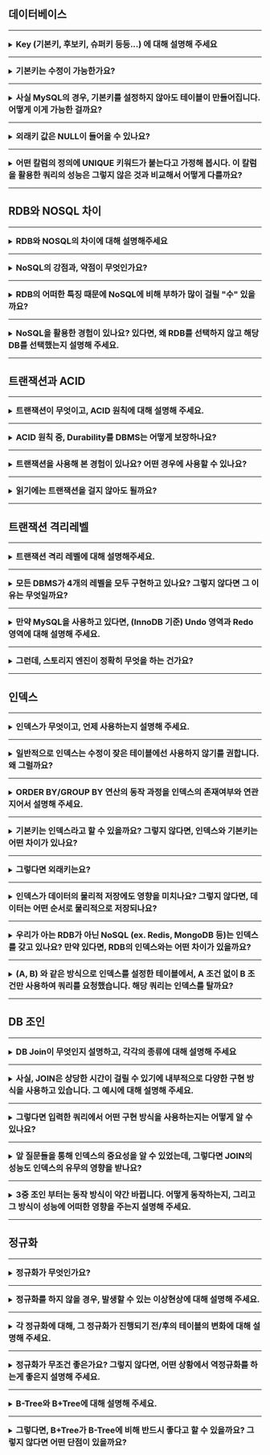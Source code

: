 ## 데이터베이스

---

<details>
<summary><strong style="font-size:1.17em">Key (기본키, 후보키, 슈퍼키 등등...) 에 대해 설명해 주세요</strong></summary>

```text
키란, 무엇인가를 식별하는 고유한 식별자 입니다.

즉, 키는 데이터베이스에서 조건에 만족하는 관계의 행을 찾거나 
순서대로 정렬할 때 다른 행과 구별할 수 있는 유일한 기준이 되는 속성의 집합입니다.

슈퍼키는
테이블에서 각 행을 유일하게 식별할 수 있는 
하나 또는 그 이상의 속성들의 집합입니다.
예를들면 주민등록번호는 중복되지않고 유일하게 행을 고를수있습니다.

후보키는 
테이블에서 각 행을 유일하게 식별할 수 있는
최소한의 속성들의 집합입니다.
후보키는 기본키가 될 수 있는 후보들이며 
유일성과 최소성을 동시에 만족시켜야 합니다.

기본키는 
후보키들 중에서 하나를 선택한 키로 최소성과 유일성을 만족하는 속성입니다.
테이블에서 기본키는 오직 1개만 지정할 수 있습니다.
기본키는 NULL 값을 절대 가질수 없고, 중복된 값을 가질 수 없습니다.

대체키는
후보키가 두개 이상일 경우 그 중에서 어느 하나를 기본키로 지정하고 남은 후보키들을 대체키라 합니다.

외래키는
테이블이 다른 테이블의 데이터를 참조하여 테이블간의 관계를 연결하는 것입니다.
데이터 조회가 더 쉽고, 다른 테이블의 데이터를 참조할 때 없는 값을 참조할 수 없도록 제약을 주는 것입니다.
참조될(A) 테이블에서 기본키(Primary Key)로 설정해야하고,

참조되는 부모테이블이 먼저 생성된 뒤 데이터를 넣고, 참조하는 자식 테이블이 다음에 생겨야합니다.
또한 부모테이블을 삭제하려면 자식테이블 먼저 삭제한 후 부모테이블을 삭제해야한다.
 

```

</details>

---

<details>
<summary><strong style="font-size:1.17em">기본키는 수정이 가능한가요?</strong></summary>


```text
수정이 가능하긴 하지만, 일반적으로 수정하지 않는 것이 좋습니다.
왜냐하면
기본키는 다른 테이블에서 외래키로 참조될 수 있기 때문에 참조하는 모든 외래키도 수정해야합니다.
이는 데이터 일관성을 해칠 위험성이 큽니다.

하지만 기본키 값을 변경해야 한다면,
보통은 레코드를 새로운 값으로 업데이트하는 대신 
해당 레코드를 삭제하고 새로운 레코드를 삽입하는 방식으로 사용합니다.
```

</details>

---

<details>
<summary><strong style="font-size:1.17em">사실 MySQL의 경우, 기본키를 설정하지 않아도 테이블이 만들어집니다. 어떻게 이게 가능한 걸까요?</strong></summary>

```text
InnoDB는 데이터를 클러스터형 인덱스 순서대로 물리적으로 저장해야합니다.
기본키가 없으면 InnoDB는 클러스터형 인덱스를 위한 대체 키를 찾아야 합니다.

기본키가 없을 경우 다음과 같은 순서로 대체합니다.
먼저, NOT NULL인 UNIQUE 인덱스 중 첫 번째 것을 선택합니다.
그마저도 없다면 6바이트 크기의 숨겨진 Row ID를 자동 생성합니다.
```

</details>

---

<details>
<summary><strong style="font-size:1.17em">외래키 값은 NULL이 들어올 수 있나요?</strong></summary>

```text
참조 테이블의 외래키(Foreign Key) 값은 
명시적으로 NOTNULL을 지정하지 않으면 일반적으로 NULL 값이 들어올 수 있습니다. 
```

</details>

---

<details>
<summary><strong style="font-size:1.17em">어떤 칼럼의 정의에 UNIQUE 키워드가 붙는다고 가정해 봅시다. 이 칼럼을 활용한 쿼리의 성능은 그렇지 않은 것과 비교해서 어떻게 다를까요?
</strong></summary>

```text
UNIQUE 제약조건이 붙으면 자동으로 인덱스가 생성됩니다.

따라서 해당 칼럼을 통해 정렬하거나 검색할때 성능이 좋지만, 

INSERT/UPDATE 작업 시
데이터 입력/수정마다 중복 체크하고, 인덱스 재구성하기 때문에 
성능이 저하됩니다.
```

</details>

---

## RDB와 NOSQL 차이

---

<details>
<summary><strong style="font-size:1.17em">RDB와 NOSQL의 차이에 대해 설명해주세요</strong></summary>

```text
1. 데이터 구조
- RDB: 정해진 스키마에 따라 테이블 형태로 저장하고 행과 열로 구성
- NoSQL: 스키마 없이 자유로운 형태(예: JSON)로 저장 가능

2. 확장성과 일관성
- RDB: ACID를 보장하여 데이터 일관성이 높지만, 서버 간 동기화 문제로 수평적 확장이 어려움
- NoSQL: 데이터 일관성보다 확장성을 우선시하여 수평적 확장이 용이합니다.

3. 데이터 조회
- RDB: 정규화로 인해 데이터 중복은 줄지만, 조회 시 조인 연산이 많이 필요해 성능 저하 가능
- NoSQL: 비정규화된 데이터 구조로 조인 없이 빠른 조회 가능하나 데이터 중복 발생
```

</details>

---

<details>
<summary><strong style="font-size:1.17em">NoSQL의 강점과, 약점이 무엇인가요?</strong></summary>

```text
강점은
스키마를 자유롭게 변경할 수 있어서, 새로운 필드를 추가할 수 있고
중첩된 데이터를 만들기도 가능합니다.

또한,
새로운 서버를 추가하여 확장하기 쉽고 
조인연산없이 빠른 읽기,쓰기가 가능하여 
실시간 처리에 적합합니다.

약점은
데이터 일관성이 부족해 동시에 여러 곳에서 수정시 불일치 발생이 가능합니다.
조인대신에 데이터 중복해서 저장하게되고 따라서 수정시 여러곳에서 수정해야합니다.
```

</details>

---

<details>
<summary><strong style="font-size:1.17em">RDB의 어떠한 특징 때문에 NoSQL에 비해 부하가 많이 걸릴 "수" 있을까요?</strong></summary>

```text
여러 테이블 JOIN 시 메모리와 CPU 사용량 증가합니다.
특히 대용량 테이블 간 JOIN은 성능 저하 가능성이 있을 수 있습니다.
```

</details>

---

<details>
<summary><strong style="font-size:1.17em">NoSQL을 활용한 경험이 있나요? 있다면, 왜 RDB를 선택하지 않고 해당 DB를 선택했는지 설명해 주세요.</strong></summary>

```text
Redis를 JWT 토큰 관리와 이메일 초대 시스템에 활용했습니다.
먼저 토큰 관리에서는, JWT의 무상태성 때문에 발생하는 문제를 해결하기 위해 사용했습니다. 
로그아웃된 토큰을 블랙리스트로 관리하고, Refresh 토큰도 저장했습니다.
또 이메일 초대 시스템에서는 5분간 유효한 초대 코드를 저장하는데 사용했습니다.

RDB 대신 Redis를 선택한 이유는
빈번한 토큰 검증에 인메모리 DB의 빠른 속도가 필요했고
초대 코드같은 임시 데이터는 TTL 기능이 유용했으며
단순 키-값 저장이라 관계형 DB가 오버스펙이었기 때문입니다.
```

</details>

---

## 트랜잭션과 ACID

---

<details>
<summary><strong style="font-size:1.17em">트랜잭션이 무엇이고, ACID 원칙에 대해 설명해 주세요.</strong></summary>

```text
트랜잭션이란, 여러작업들을 하나로 묶은 단위입니다.
ACID는 데이터의 유효성을 보장하기 위한, 트랜젝션의 특징들의 앞글자를 딴 단어입니다.

Atomicity(원자성)은 모든 작업이 반영되거나 모두 롤백되는 특성입니다

Consistency는 데이터가 데이터베이스의 제약조건을 만족하는 상태를 의미합니다.
예를들어 숫자컬럼에 문자열값을 저장이 안되도록 보장해줍니다.

Isolation(고립성)은 A와 B 두개의 트랜젝션이 실행되고 있을 때, A의 작업들이 B에게 보여지는 정도를 의미합니다.

Durability(영구성)은 한번 반영(커밋)된 트랜젝션의 내용은 영원히 적용되는 특성을 의미합니다.
```
</details>

---
<details>
<summary><strong style="font-size:1.17em">ACID 원칙 중, Durability를 DBMS는 어떻게 보장하나요?</strong></summary>

```text
DBMS는 WAL(Write-Ahead Logging)을 통해 Durability를 보장합니다.
트랜잭션의 모든 변경사항을 먼저 로그에 기록하고, 이후에 실제 데이터를 수정하는 방식입니다.

시스템에 장애가 발생하더라도 이 로그를 통해 복구가 가능하기 때문에 커밋된 트랜잭션의 영속성이 보장됩니다.
여기에 체크포인트 메커니즘을 보조적으로 사용해서 복구 시간을 단축하고 메모리를 효율적으로 관리합니다
```

</details>

---

<details>
<summary><strong style="font-size:1.17em">트랜잭션을 사용해 본 경험이 있나요? 어떤 경우에 사용할 수 있나요?</strong></summary>

```text
JIRA 프로젝트에서 이슈 생성 시 트랜잭션을 사용한 경험이 있습니다.

이슈 생성 로직에서:
1. 프로젝트 존재 여부 확인
2. 이슈 데이터 저장 (제목, 내용, 담당자 등)
3. 이슈 히스토리 저장 

이 과정이 모두 하나의 트랜잭션으로 처리되어야 했습니다.
중간에 실패하면 모든 데이터가 롤백되어야 데이터 정합성이 보장되기 때문입니다.
```

</details>

---

<details>
<summary><strong style="font-size:1.17em">읽기에는 트랜잭션을 걸지 않아도 될까요?</strong></summary>

```text
일반적으로 단순 읽기 작업에는 트랜잭션이 필수는 아니지만, 상황에 따라 필요할 수 있습니다

트랜잭션이 필요 없는 경우는
- 단순 조회
- 데이터 일관성이 크게 중요하지 않은 경우

트랜잭션이 필요한 경우는
- Dirty Read 방지가 필요할 때 커밋되지 않은 데이터를 읽는 것을 방지합니다.

Spring에서는 @Transactional(readOnly = true)
로 읽기 전용 트랜잭션을 통해 성능 최적화도 가능합니다.
```

</details>

---

## 트랜잭션 격리레벨

---

<details>
<summary><strong style="font-size:1.17em">트랜잭션 격리 레벨에 대해 설명해주세요.</strong></summary>

```text
READ_UNCOMMITTED 는 다른 트랜잭션의 커밋되지 않은 데이터를 읽을 수 있고, 
Dirty Read, Non-Repeatable Read, Phantom Read 문제가 발생할 수 있습니다.

READ_COMMITTED는 대부분의 DB에서 기본으로 사용하는 격리 수준으로
Dirty Read 방지, 나머지 두 현상 발생 가능합니다.

REPEATABLE_READ는 선행 트랜잭션이 읽은 데이터는 후행 트랜잭션이 수정/삭제하는 것을 막습니다.  
Dirty Read와 Non-Repeatable Read 방지, Phantom Read 발생 가능합니다.

SERIALIZABLE는 모든 현상 방지, 그러나 성능 저하가 가장 큽니다. 
```

</details>

---

<details>
<summary><strong style="font-size:1.17em">모든 DBMS가 4개의 레벨을 모두 구현하고 있나요? 그렇지 않다면 그 이유는 무엇일까요?</strong></summary>

```text
아니요 MySQL은 4개의 레벨을 다 구현하지만 오라클이나 PostgreSQL은
READ UNCOMMITTED를 지원하지 않습니다.
왜냐하면 MVCC를 사용하는 DBMS들은 구조적으로 커밋되지 않은 데이터를 읽을 수 없게 
데이터 일관성을 위해 설계되었습니다.

물론 MySQL도 InnoDB부터 MVCC를 지원하지만
MySQL의 오래된 스토리지 엔진과의 호환성 유지를
위해 READ UNCOMMITTED를 지원하고 있습니다.
```

</details>

---

<details>
<summary><strong style="font-size:1.17em">만약 MySQL을 사용하고 있다면, (InnoDB 기준) Undo 영역과 Redo 영역에 대해 설명해 주세요.
</strong></summary>

```text
InnoDB는 트랜잭션의 ACID를 보장하기 위해 Undo 영역과 Redo 영역을 사용합니다.

Undo 영역은 트랜잭션의 원자성과 일관성을 보장하기 위한 영역입니다. 
데이터가 변경되면 변경되기 전의 데이터를 이곳에 저장합니다. 
이렇게 하면
트랜잭션 롤백 시 이전 데이터로 복원할 수 있고,
트랜잭션 격리 수준을 유지하며 MVCC를 구현할 수 있습니다.

Redo 영역은 지속성을 위해 장애 발생 시 데이터 복구를 위한 영역입니다. 
WAL(Write-Ahead Logging) 방식으로 작동합니다.
트랜잭션이 커밋되면 변경사항을 리두 영역의 로그버퍼와 로그 파일(ib_logfile)에 기록합니다.
 
그리고 실제 변경 데이터는 버퍼 풀에만 있고 디스크의 데이터 파일에는 아직 반영되지 않은 상태입니다.
이렇게 하는 이유는 로그 파일은 순차적 쓰기라 빠르고, 
데이터 파일은 랜덤 I/O라 상대적으로 느리기 때문입니다. 

나중에 체크포인트가 발생하면 버퍼 풀의 데이터를 디스크에 쓰게 됩니다.
만약 체크포인트 전에 서버가 장애가 나도, 재시작 시 Redo 로그를 보고 데이터를 복구할 수 있습니다.
```

</details>

---

<details>
<summary><strong style="font-size:1.17em">그런데, 스토리지 엔진이 정확히 무엇을 하는 건가요?
</strong></summary>

```text
스토리지 엔진이란, 
MySQL에서는 실제 데이터를 디스크 스토리지에 저장하거나 읽어오는 부분을 담당합니다.

InnoDB 엔진 사용시, DML 작업은 ACID 모델을 따르고, 
Commit, Rollback 및 복구 기능을 갖춘 트랜잭션을 제공합니다.
또한, MVCC 구현하고, 버퍼풀을 통한 메모리 캐시도 제공합니다. 

반면 MyISAM을 사용한다면 
테이블 단위 잠금과
트랜잭션을 지원하지 않으므로 읽기 위주의 작업에 적합합니다.
```

</details>

---

## 인덱스 

---

<details>
<summary><strong style="font-size:1.17em">인덱스가 무엇이고, 언제 사용하는지 설명해 주세요.
</strong></summary>

```text
인덱스란 추가적인 저장 공간을 활용하여
데이터베이스 테이블의 검색 속도를 향상시키기 위한 자료구조입니다. 

쉽게 설명하면 책에서 원하는 내용을 찾는다고 하면, 
책의 모든 페이지를 찾아 보는 것은 오랜 시간이 걸립니다. 
그렇기 때문에 책의 저자들은 책의 맨 앞 또는 맨 뒤에 색인을 추가하는데, 
데이터베이스의 index는 책의 색인과 같습니다.

데이터베이스에서도 테이블의 모든 데이터를 검색하면 시간이 오래 걸리기 때문에 
데이터와 데이터의 위치를 포함한 자료구조를 생성하여 빠르게 조회할 수 있도록 돕고 있습니다.

보통 Where절이나 조인이나 OrderBy, GroupBy절에서
자주 사용되는 칼럼에 인덱스를 겁니다.
```

</details>

---

<details>
<summary><strong style="font-size:1.17em">일반적으로 인덱스는 수정이 잦은 테이블에선 사용하지 않기를 권합니다. 왜 그럴까요?
</strong></summary>

```text
인덱스를 항상 정렬된 상태로 유지해야 하기 때문에 
인덱스가 적용된 컬럼에 삽입, 삭제, 수정 작업을 수행하면 추가 작업이 필요합니다.

INSERT는 새로운 데이터에 대한 인덱스를 추가하고,

DELETE는 삭제하는 데이터의 인덱스를 사용하지 않는다는 작업 수행하고,

UPDATE : 기존의 인덱스를 사용하지 않는다는 처리하고,
갱신된 데이터에 대해 인덱스 추가해야합니다.

인덱스를 사용하지 않는다는 처리만 할뿐 제거하는것이 아니기 때문에
추가적인 저장공간이 필요합니다.
```

</details>

---

<details>
<summary><strong style="font-size:1.17em">ORDER BY/GROUP BY 연산의 동작 과정을 인덱스의 존재여부와 연관지어서 설명해 주세요.
</strong></summary>

```text
먼저 ORDER BY 경우,
인덱스가 있을 때는 
이미 정렬된 인덱스를 이용할 수 있어서 
추가 정렬 작업 없이 순차적으로 데이터를 가져올 수 있습니다. 

하지만 여기서 단순히 인덱스가 있다고 해서 무조건 사용되는 것은 아닙니다.
옵티마이저는 비용 기반으로 판단하는데, 
예를 들어 데이터의 20-30% 이상을 가져와야 하는 경우에는 
오히려 테이블 풀스캔 후 정렬하는 것이 효율적일 수 있습니다. 
이는 인덱스를 통해 많은 데이터를 가져올 때 발생하는 랜덤 I/O 비용이 
테이블 풀스캔의 순차 I/O보다 더 비싸기 때문입니다.

인덱스가 없을 때는 MySQL은 filesort라는 것을 사용합니다. 
이는 테이블을 전체 스캔한 후 정렬 버퍼(sort buffer)에 데이터를 담아 정렬하는 방식입니다. 
이때 정렬할 데이터가 정렬 버퍼보다 크면 
임시 파일을 생성해서 처리하게 되는데, 
당연히 디스크 I/O가 발생하므로 성능이 저하될 수 있습니다.

GROUP BY도 비슷한 원리로 동작합니다. 
인덱스가 있으면 이미 정렬된 상태이므로
순차적으로 스캔하면서 그룹핑이 가능하고, 

인덱스가 없다면 해시 테이블을 사용하거나 정렬 후 그룹핑을 수행합니다.
```

</details>

---

<details>
<summary><strong style="font-size:1.17em">기본키는 인덱스라고 할 수 있을까요? 그렇지 않다면, 인덱스와 기본키는 어떤 차이가 있나요?
</strong></summary>

```text
기본키는 인덱스라고 할 수 있습니다. 하지만 일반 인덱스와는 차이점이 있습니다.

MySQL InnoDB기준
기본키는 클러스터형 인덱스가 생성되고,
일반인덱스는 논클러스형 인덱스로 구성됩니다.

클러스터형은 데이터 자체가 정렬되어 저장되는 것이고,
논클러스터형은 별도의 공간에 인덱스를 저장하고, 데이터 위치만 가리키는 것을 말합니다.
```

</details>

---

<details>
<summary><strong style="font-size:1.17em">그렇다면 외래키는요?
</strong></summary>

```text
MySQL InnoDB는 외래키 생성 시
자동으로 인덱스가 생성됩니다.
그 이유는 참조무결성 검사를 위해서 입니다.

그리고 MySQL이 아닌 다른 DBMS는 자동으로 인덱스를 생성하지 않을 수 있습니다.
```

</details>

---

<details>
<summary><strong style="font-size:1.17em">인덱스가 데이터의 물리적 저장에도 영향을 미치나요? 그렇지 않다면, 데이터는 어떤 순서로 물리적으로 저장되나요?
</strong></summary>

```text
클러스터형 인덱스만 데이터의 물리적 저장에 영향을 미칩니다.
즉, 클러스터형 인덱스의 순서대로 데이터가 물리적으로 정렬되어 저장합니다.

반면 세컨더리인덱스는 물리적 저장에 영향을 미치지 않습니다.
별도의 공간에 인덱스 페이지로 저장되고 
리프 노드에는 실제 데이터 대신 클러스터형 인덱스(기본키) 값을 가집니다.
```

</details>

---

<details>
<summary><strong style="font-size:1.17em">우리가 아는 RDB가 아닌 NoSQL (ex. Redis, MongoDB 등)는 인덱스를 갖고 있나요? 만약 있다면, RDB의 인덱스와는 어떤 차이가 있을까요?
</strong></summary>

```text
먼저 Redis는 키 밸류 구조라서, 인덱스는 없습니다.
대신 다양한 데이터 구조를 제공합니다.
예를들면 Sorted Set, Hash등을 제공합니다.

몽고디비는 인덱스를 지원하고 
RDB랑 유사한 B-tree 인덱스를 사용합니다.
또한 기본인덱스외에도 지리공간인덱스,텍스트인덱스등도 지원합니다.
```

</details>

---

<details>
<summary><strong style="font-size:1.17em">(A, B) 와 같은 방식으로 인덱스를 설정한 테이블에서, A 조건 없이 B 조건만 사용하여 쿼리를 요청했습니다. 해당 쿼리는 인덱스를 탈까요?
</strong></summary>

```text
복합 인덱스 (A, B)가 있을 때 B조건만으로는 인덱스를 탈 수 없습니다.
A를 먼저 정렬하고 B를 정렬하기 때문에 B를 먼저 찾는다면 인덱스 풀 스캔을 하거나
테이블 풀 스캔을 하게 됩니다.
```

</details>

---

## DB 조인

---

<details>
<summary><strong style="font-size:1.17em">DB Join이 무엇인지 설명하고, 각각의 종류에 대해 설명해 주세요
</strong></summary>

```text
INNER JOIN은 양쪽 테이블에 모두 매칭되는 데이터만 조회합니다.

LEFT (OUTER) JOIN은 
A 테이블의 모든 데이터 와 A와 B 테이블과 매칭되는 데이터입니다.
만약 B에 매칭되는 데이터가 없으면 NULL로 표시합니다.

RIGHT (OUTER) JOIN은
B 테이블의 모든 데이터 + A 테이블과 매칭되는 데이터입니다.

CROSS JOIN은
양쪽 테이블의 모든 조합인 (카테시안 곱) 입니다.
```

</details>


---

<details>
<summary><strong style="font-size:1.17em">
사실, JOIN은 상당한 시간이 걸릴 수 있기에 내부적으로 다양한 구현 방식을 사용하고 있습니다. 그 예시에 대해 설명해 주세요.
</strong></summary>

```text
NL Join은
중첩된 반복문과 유사한 방식으로 조인을 수행합니다. 
외부 테이블(Outer Table)을 순차적으로 스캔
각 외부 행에 대해 내부 테이블 전체를 스캔하여 매칭되는 행을 찾습니다.

선행테이블의 크기가 작을수록, 내부 테이블에 좋은 인덱스가 있을 때, 조인 결과가 적은 경우
사용하기 좋습니다.

Sort Merge Join은
두 테이블을 정렬 후 순차적으로 스캔하며 병합하는 방식입니다.

HASH 조인은 작은 테이블을 해시 테이블로 만들고, 큰 테이블을 스캔하며 매칭되는 행을 찾는 방식입니다.
```

</details>

---

<details>
<summary><strong style="font-size:1.17em">
그렇다면 입력한 쿼리에서 어떤 구현 방식을 사용하는지는 어떻게 알 수 있나요?
</strong></summary>

```text
Explain Analyze를 사용하면 확인할 수 있습니다.
```

</details>

---

<details>
<summary><strong style="font-size:1.17em">
앞 질문들을 통해 인덱스의 중요성을 알 수 있었는데, 그렇다면 JOIN의 성능도 인덱스의 유무의 영향을 받나요?
</strong></summary>

```text
네, 인덱스가 없다면 JOIN은 테이블 풀 스캔을 하게 됩니다.

예를들어 Nested Loop Join은 인덱스가 있는 경우, 내부 테이블 검색이 매우 빠르지만
없다면 테이블 전체 스캔이 필요해 성능이 매우 저하됩니다.

Merge Join은 정렬된 인덱스가 있는 경우
별도 정렬 과정 불필요해 매우 효율적인 처리 가능합니다. 
```
</details>

---

<details>
<summary><strong style="font-size:1.17em">
3중 조인 부터는 동작 방식이 약간 바뀝니다. 어떻게 동작하는지, 그리고 그 방식이 성능에 어떠한 영향을 주는지 설명해 주세요.
</strong></summary>

```text
3중 조인부터는 중간 결과 집합이 생성되고, 
이 중간 결과와 다음 테이블 간의 조인이 발생하는 방식으로 동작합니다.

예를 들어 A, B, C 테이블을 조인한다고 하면, 먼저 A와 B를 조인한 중간 결과가 만들어지고, 
이 결과와 C 테이블이 조인되는 식입니다. 
이때 옵티마이저는 여러 가능한 조인 순서들을 평가하여 최적의 순서를 결정합니다.

이러한 방식은 
중간 결과 집합의 크기가 매우 중요해집니다. 
예를 들어 A와 B를 조인했을 때 매우 큰 중간 결과가 생성된다면,
 이것과 C 테이블을 조인하는 비용이 매우 커지게 됩니다.
 
또한 조인 순서가 성능을 좌우합니다. 작은 결과를 먼저 만들어내는 조인 순서가 유리한데, 
이는 후속 조인의 처리할 데이터량을 줄여주기 때문입니다.

따라서 3중 조인 이상에서는 적절한 인덱스 설계와 함께, 
WHERE 절의 필터 조건을 최대한 활용하여 중간 결과 집합을 작게 유지하는 것이 중요합니다.
```


</details>

---

## 정규화

---

<details>
<summary><strong style="font-size:1.17em">
정규화가 무엇인가요?
</strong></summary>

```text
정규화는 데이터베이스 설계에서 중복을 최소화하고 데이터 무결성을 보장하기 위한 과정입니다.
```
</details>

---

<details>
<summary><strong style="font-size:1.17em">
정규화를 하지 않을 경우, 발생할 수 있는 이상현상에 대해 설명해 주세요.
</strong></summary>

```text
삽입,삭제,수정 이상이 발생할 수 있습니다. 그 문제를 제 1정규형, 제 2정규형, 제 3정규형으로 해결합니다.
```

</details>

---

<details>
<summary><strong style="font-size:1.17em">
각 정규화에 대해, 그 정규화가 진행되기 전/후의 테이블의 변화에 대해 설명해 주세요.
</strong></summary>

```text
제1 정규화란 테이블의 컬럼이 원자값을 갖도록 테이블을 분해하는 것입니다.

제 2정규형은 부분 함수 종속을 제거하는 것입니다.
즉, 기본키의 일부분만으로 다른 컬럼을 결정하는 것을 제거합니다.

제 3정규형은 이행적 함수 종속을 제거하는 것입니다.
이행적 함수 종속이란 A->B, B->C일 때 A->C를 제거하는 것입니다.
```

</details>

---

<details>
<summary><strong style="font-size:1.17em">
정규화가 무조건 좋은가요? 그렇지 않다면, 어떤 상황에서 역정규화를 하는게 좋은지 설명해 주세요.
</strong></summary>

```text
정규화는 데이터 무결성을 보장하고 중복을 최소화하기 위한 과정이지만,
조인 연산이 많이 필요하고, 성능 저하를 가져올 수 있습니다.

따라서 조회가 많은 테이블이나,
데이터의 변경이 적은 테이블은 역정규화를 고려할 수 있습니다.
```

</details>

---

<details>
<summary><strong style="font-size:1.17em">
 B-Tree와 B+Tree에 대해 설명해 주세요.
</strong></summary>

```text
B-Tree는 
- 이진트리의 확장된 형태로 최대 N차 만큼의 자식을 가질 수 있습니다. 
- 또한 이진트리와 달리 트리가 균형있게 구성되기 때문에 최악의 경우에도 시간복잡도가 O(logn)입니다.
- 모든 노드(내부 노드와 리프 노드)에 키와 데이터를 저장합니다.
- 범위 검색 시 트리를 여러 번 탐색해야 함

B+Tree는 B-Tree의 변형 구조입니다.
- 오직 리프 노드에만 데이터 저장
따라서 모든 검색은 리프 노드까지 도달해야 완료됩니다
- 리프 노드가 연결리스트로 연결되어 있어 범위 검색이 매우 효율적입니다
-  내부 노드에는 데이터 대신 인덱스 키만 저장되므로 더 많은 인덱스 키를 저장할 수 있어, 
트리의 높이를 낮춰 성능을 향상시킵니다.
```

</details>

---

<details>
<summary><strong style="font-size:1.17em">
 그렇다면, B+Tree가 B-Tree에 비해 반드시 좋다고 할 수 있을까요? 그렇지 않다면 어떤 단점이 있을까요?
</strong></summary>

```text

```

</details>


